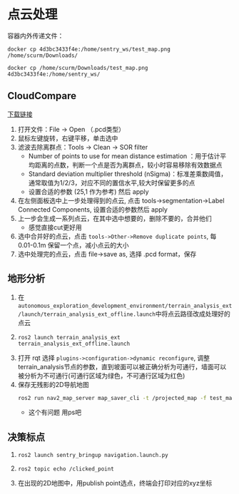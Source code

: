 # 点云处理

容器内外传递文件：

```shell
docker cp 4d3bc3433f4e:/home/sentry_ws/test_map.png /home/scurm/Downloads/
```

```shell
docker cp /home/scurm/Downloads/test_map.png 4d3bc3433f4e:/home/sentry_ws/
```

## CloudCompare

[下载链接](https://cloudcompare-org.danielgm.net/release/
)

1. 打开文件：File -> Open （.pcd类型）
2. 鼠标左键旋转，右键平移，单击选中
3. 滤波去除离群点：Tools -> Clean -> SOR filter
    - Number of points to use for mean distance estimation ：用于估计平均距离的点数，判断一个点是否为离群点，较小时容易移除有效数据点
    - Standard deviation multiplier threshold (nSigma)：标准差乘数阈值，通常取值为1/2/3，对应不同的置信水平,较大时保留更多的点
    - 设置合适的参数 (25,1 作为参考) 然后 apply
4. 在左侧面板选中上一步处理得到的点云, 点击 tools->segmentation->Label Connected Components, 设置合适的参数然后 apply
5. 上一步会生成一系列点云，在其中选中想要的，删除不要的，合并他们
   - 感觉直接cut更好用
6. 选中合并好的点云，点击 ``tools->Other->Remove duplicate points``, 每 0.01-0.1m 保留一个点，减小点云的大小
7. 选中处理完的点云，点击 file->save as, 选择 .pcd format，保存

## 地形分析
1. 在``autonomous_exploration_development_environment/terrain_analysis_ext/launch/terrain_analysis_ext_offline.launch``中将点云路径改成处理好的点云
2. 
    ``` shell
    ros2 launch terrain_analysis_ext terrain_analysis_ext_offline.launch
    ```
3. 打开 rqt 选择 ``plugins->configuration->dynamic reconfigure``, 调整terrain_analysis节点的参数，直到坡面可以被正确分析为可通行，墙面可以被分析为不可通行(可通行区域为绿色，不可通行区域为红色)
4. 保存无残影的2D导航地图
    ```bash
    ros2 run nav2_map_server map_saver_cli -t /projected_map -f test_map --fmt png
    ```
    - 这个有问题 用ps吧

## 决策标点
1. 
    ```shell
    ros2 launch sentry_bringup navigation.launch.py
    ```
2. 
    ```shell
    ros2 topic echo /clicked_point
    ```
3. 在出现的2D地图中，用publish point选点，终端会打印对应的xyz坐标